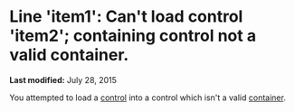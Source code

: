 
# Line 'item1': Can't load control 'item2'; containing control not a valid container.

 **Last modified:** July 28, 2015

You attempted to load a  [control](b8bdf64f-5920-1ae9-16d0-b26d09524a30.md) into a control which isn't a valid [container](b8bdf64f-5920-1ae9-16d0-b26d09524a30.md).
